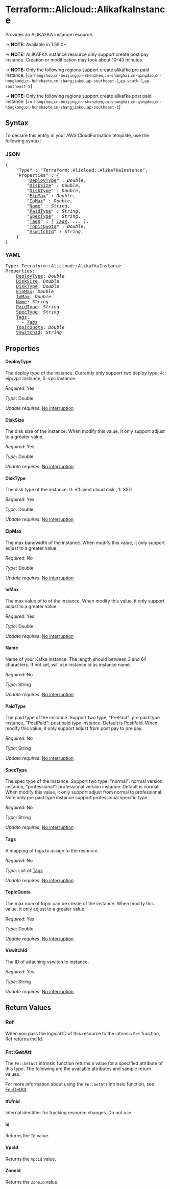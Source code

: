 # Terraform::Alicloud::AlikafkaInstance

Provides an ALIKAFKA instance resource.

-> **NOTE:** Available in 1.59.0+

-> **NOTE:** ALIKAFKA instance resource only support create post pay instance. Creation or modification may took about 10-40 minutes.

-> **NOTE:** Only the following regions support create alikafka pre paid instance.
[`cn-hangzhou`,`cn-beijing`,`cn-shenzhen`,`cn-shanghai`,`cn-qingdao`,`cn-hongkong`,`cn-huhehaote`,`cn-zhangjiakou`,`ap-southeast-1`,`ap-south-1`,`ap-southeast-5`]

-> **NOTE:** Only the following regions support create alikafka post paid instance.
[`cn-hangzhou`,`cn-beijing`,`cn-shenzhen`,`cn-shanghai`,`cn-qingdao`,`cn-hongkong`,`cn-huhehaote`,`cn-zhangjiakou`,`ap-southeast-1`]

## Syntax

To declare this entity in your AWS CloudFormation template, use the following syntax:

### JSON

<pre>
{
    "Type" : "Terraform::Alicloud::AlikafkaInstance",
    "Properties" : {
        "<a href="#deploytype" title="DeployType">DeployType</a>" : <i>Double</i>,
        "<a href="#disksize" title="DiskSize">DiskSize</a>" : <i>Double</i>,
        "<a href="#disktype" title="DiskType">DiskType</a>" : <i>Double</i>,
        "<a href="#eipmax" title="EipMax">EipMax</a>" : <i>Double</i>,
        "<a href="#iomax" title="IoMax">IoMax</a>" : <i>Double</i>,
        "<a href="#name" title="Name">Name</a>" : <i>String</i>,
        "<a href="#paidtype" title="PaidType">PaidType</a>" : <i>String</i>,
        "<a href="#spectype" title="SpecType">SpecType</a>" : <i>String</i>,
        "<a href="#tags" title="Tags">Tags</a>" : <i>[ <a href="tags.md">Tags</a>, ... ]</i>,
        "<a href="#topicquota" title="TopicQuota">TopicQuota</a>" : <i>Double</i>,
        "<a href="#vswitchid" title="VswitchId">VswitchId</a>" : <i>String</i>,
    }
}
</pre>

### YAML

<pre>
Type: Terraform::Alicloud::AlikafkaInstance
Properties:
    <a href="#deploytype" title="DeployType">DeployType</a>: <i>Double</i>
    <a href="#disksize" title="DiskSize">DiskSize</a>: <i>Double</i>
    <a href="#disktype" title="DiskType">DiskType</a>: <i>Double</i>
    <a href="#eipmax" title="EipMax">EipMax</a>: <i>Double</i>
    <a href="#iomax" title="IoMax">IoMax</a>: <i>Double</i>
    <a href="#name" title="Name">Name</a>: <i>String</i>
    <a href="#paidtype" title="PaidType">PaidType</a>: <i>String</i>
    <a href="#spectype" title="SpecType">SpecType</a>: <i>String</i>
    <a href="#tags" title="Tags">Tags</a>: <i>
      - <a href="tags.md">Tags</a></i>
    <a href="#topicquota" title="TopicQuota">TopicQuota</a>: <i>Double</i>
    <a href="#vswitchid" title="VswitchId">VswitchId</a>: <i>String</i>
</pre>

## Properties

#### DeployType

The deploy type of the instance. Currently only support two deploy type, 4: eip/vpc instance, 5: vpc instance.

_Required_: Yes

_Type_: Double

_Update requires_: [No interruption](https://docs.aws.amazon.com/AWSCloudFormation/latest/UserGuide/using-cfn-updating-stacks-update-behaviors.html#update-no-interrupt)

#### DiskSize

The disk size of the instance. When modify this value, it only support adjust to a greater value.

_Required_: Yes

_Type_: Double

_Update requires_: [No interruption](https://docs.aws.amazon.com/AWSCloudFormation/latest/UserGuide/using-cfn-updating-stacks-update-behaviors.html#update-no-interrupt)

#### DiskType

The disk type of the instance. 0: efficient cloud disk , 1: SSD.

_Required_: Yes

_Type_: Double

_Update requires_: [No interruption](https://docs.aws.amazon.com/AWSCloudFormation/latest/UserGuide/using-cfn-updating-stacks-update-behaviors.html#update-no-interrupt)

#### EipMax

The max bandwidth of the instance. When modify this value, it only support adjust to a greater value.

_Required_: No

_Type_: Double

_Update requires_: [No interruption](https://docs.aws.amazon.com/AWSCloudFormation/latest/UserGuide/using-cfn-updating-stacks-update-behaviors.html#update-no-interrupt)

#### IoMax

The max value of io of the instance. When modify this value, it only support adjust to a greater value.

_Required_: Yes

_Type_: Double

_Update requires_: [No interruption](https://docs.aws.amazon.com/AWSCloudFormation/latest/UserGuide/using-cfn-updating-stacks-update-behaviors.html#update-no-interrupt)

#### Name

Name of your Kafka instance. The length should between 3 and 64 characters. If not set, will use instance id as instance name.

_Required_: No

_Type_: String

_Update requires_: [No interruption](https://docs.aws.amazon.com/AWSCloudFormation/latest/UserGuide/using-cfn-updating-stacks-update-behaviors.html#update-no-interrupt)

#### PaidType

The paid type of the instance. Support two type, "PrePaid": pre paid type instance, "PostPaid": post paid type instance. Default is PostPaid. When modify this value, it only support adjust from post pay to pre pay.

_Required_: No

_Type_: String

_Update requires_: [No interruption](https://docs.aws.amazon.com/AWSCloudFormation/latest/UserGuide/using-cfn-updating-stacks-update-behaviors.html#update-no-interrupt)

#### SpecType

The spec type of the instance. Support two type, "normal": normal version instance, "professional": professional version instance. Default is normal. When modify this value, it only support adjust from normal to professional. Note only pre paid type instance support professional specific type.

_Required_: No

_Type_: String

_Update requires_: [No interruption](https://docs.aws.amazon.com/AWSCloudFormation/latest/UserGuide/using-cfn-updating-stacks-update-behaviors.html#update-no-interrupt)

#### Tags

A mapping of tags to assign to the resource.

_Required_: No

_Type_: List of <a href="tags.md">Tags</a>

_Update requires_: [No interruption](https://docs.aws.amazon.com/AWSCloudFormation/latest/UserGuide/using-cfn-updating-stacks-update-behaviors.html#update-no-interrupt)

#### TopicQuota

The max num of topic can be create of the instance. When modify this value, it only adjust to a greater value.

_Required_: Yes

_Type_: Double

_Update requires_: [No interruption](https://docs.aws.amazon.com/AWSCloudFormation/latest/UserGuide/using-cfn-updating-stacks-update-behaviors.html#update-no-interrupt)

#### VswitchId

The ID of attaching vswitch to instance.

_Required_: Yes

_Type_: String

_Update requires_: [No interruption](https://docs.aws.amazon.com/AWSCloudFormation/latest/UserGuide/using-cfn-updating-stacks-update-behaviors.html#update-no-interrupt)

## Return Values

### Ref

When you pass the logical ID of this resource to the intrinsic `Ref` function, Ref returns the Id.

### Fn::GetAtt

The `Fn::GetAtt` intrinsic function returns a value for a specified attribute of this type. The following are the available attributes and sample return values.

For more information about using the `Fn::GetAtt` intrinsic function, see [Fn::GetAtt](https://docs.aws.amazon.com/AWSCloudFormation/latest/UserGuide/intrinsic-function-reference-getatt.html).

#### tfcfnid

Internal identifier for tracking resource changes. Do not use.

#### Id

Returns the <code>Id</code> value.

#### VpcId

Returns the <code>VpcId</code> value.

#### ZoneId

Returns the <code>ZoneId</code> value.

